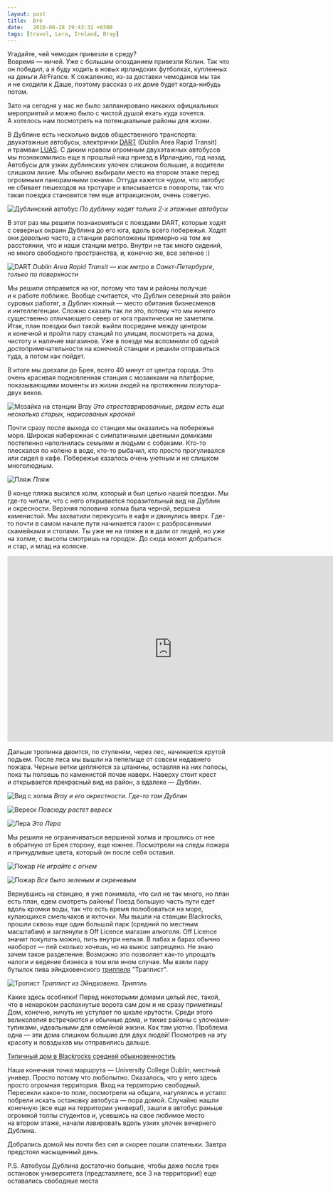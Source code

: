 ```yaml
---
layout: post
title:  Bré
date:   2016-08-28 19:43:32 +0300
tags: [travel, Lera, Ireland, Bray]
---
```


Угадайте, чей чемодан привезли в&nbsp;среду?  
Вовремя&nbsp;&mdash; ничей. Уже с&nbsp;большим опозданием привезли Колин. Так что он&nbsp;победил, а&nbsp;я&nbsp;буду ходить в&nbsp;новых ирландских футболках, купленных на деньги AirFrance. К&nbsp;сожалению, из-за доставки чемоданов мы&nbsp;так и&nbsp;не&nbsp;сходили к&nbsp;Даше, поэтому рассказ о&nbsp;их&nbsp;доме будет когда-нибудь потом.

Зато на сегодня у&nbsp;нас не&nbsp;было запланировано никаких официальных мероприятий и&nbsp;можно было с&nbsp;чистой душой ехать куда хочется. А&nbsp;хотелось нам посмотреть на&nbsp;потенциальные районы для жизни. 

В&nbsp;Дублине есть несколько видов общественного транспорта: двухэтажные автобусы, электрички [DART](https://ru.wikipedia.org/wiki/DART) (Dublin Area Rapid Transit) и&nbsp;трамваи [LUAS](https://en.wikipedia.org/wiki/Luas). С&nbsp;диким нравом огромным двухэтажных автобусов мы&nbsp;познакомились еще в&nbsp;прошлый наш приезд в Ирландию, год назад. Автобусы для узких дублинских улочек слишком большие, а&nbsp;водители слишком лихие. Мы&nbsp;обычно выбирали место на&nbsp;втором этаже перед огромными панорамными окнами. Оттуда кажется чудом, что автобус не&nbsp;сбивает пешеходов на&nbsp;тротуаре и&nbsp;вписывается в&nbsp;повороты, так что такая поездка становится тем еще аттракционом, очень советую. 

![Дублинский автобус](/assets/ireland/bray/dublin_bus.jpg)
*По дублину ходят только 2-х этажные автобусы*

В&nbsp;этот раз мы&nbsp;решили познакомиться с&nbsp;поездами DART, которые ходят с&nbsp;северных окраин Дублина до&nbsp;его юга, вдоль всего побережья. Ходят они довольно часто, а&nbsp;станции расположены примерно на&nbsp;том&nbsp;же расстоянии, что и&nbsp;наши станции метро. Внутри не&nbsp;так много сидений, но&nbsp;много свободного пространства, и, конечно же, все зеленое :)

![DART](/assets/ireland/bray/dublin_dart.jpg)
*Dublin Area Rapid Transit &mdash; как метро в Санкт-Петербурге, только по поверхности*

Мы&nbsp;решили отправится на&nbsp;юг, потому что там и&nbsp;районы получше и&nbsp;к&nbsp;работе поближе. Вообще считается, что Дублин северный это район суровых работяг, а Дублин южный — место обитания бизнесменов и&nbsp;интеллегенции. Сложно сказать так ли&nbsp;это, потому что мы&nbsp;ничего существенно отличающего север от юга практически не заметили.  
Итак, план поездки был такой: выйти посредине между центром и&nbsp;конечной и&nbsp;пройти пару станций по&nbsp;улицам, посмотреть на&nbsp;дома, чистоту и&nbsp;наличие магазинов. Уже в&nbsp;поезде мы&nbsp;вспомнили об&nbsp;одной достопримечательности на&nbsp;конечной станции и&nbsp;решили отправиться туда, а&nbsp;потом как пойдет. 

В&nbsp;итоге мы&nbsp;доехали до&nbsp;Брея, всего 40&nbsp;минут от&nbsp;центра города. Это очень красивая подновленная станция с&nbsp;мозаиками на&nbsp;платформе, показывающими моменты из&nbsp;жизни людей на&nbsp;протяжении полутора-двух веков. 

![Мозайка на станции Bray](/assets/ireland/bray/bray_pazzle.jpg)
*Это отреставрированные, рядом есть еще несколько старых, нарисованых краской*

Почти сразу после выхода со&nbsp;станции мы&nbsp;оказались на&nbsp;побережье моря. Широкая набережная с&nbsp;симпатичными цветными домиками постепенно наполнилась семьями и&nbsp;людьми с&nbsp;собаками. Кто-то плескался по&nbsp;колено в&nbsp;воде, кто-то рыбачил, кто просто прогуливался или сидел в&nbsp;кафе. Побережье казалось очень уютным и&nbsp;не&nbsp;слишком многолюдным. 

![Пляж](/assets/ireland/bray/bray_beach.jpg)
*Пляж*

В&nbsp;конце пляжа высился холм, который и&nbsp;был целью нашей поездки. Мы где-то читали, что с&nbsp;него открывается поразительный вид на&nbsp;Дублин и&nbsp;окресности. Верхняя половина холма была черной, вершина каменистой. Мы&nbsp;захватили перекусить в&nbsp;кафе и&nbsp;двинулись вверх. Где-то почти в&nbsp;самом начале пути начинается газон с&nbsp;разбросанными скамейками и&nbsp;столами. Ты&nbsp;уже не&nbsp;на&nbsp;пляже и&nbsp;в&nbsp;дали от&nbsp;людей, но&nbsp;уже на&nbsp;холме, с&nbsp;высоты смотришь на&nbsp;городок. До&nbsp;сюда может добраться и&nbsp;стар, и&nbsp;млад на&nbsp;коляске. 

<iframe width="740" height="417" src="https://www.youtube.com/embed/EfJ-GY48VCU" frameborder="0" allowfullscreen></iframe>  

Дальше тропинка двоится, по&nbsp;ступеням, через лес, начинается крутой подъем. После леса мы&nbsp;вышли на&nbsp;пепелище от&nbsp;совсем недавнего пожара. Черные ветки цепляются за&nbsp;штанины, оставляя на&nbsp;них полосы, пока ты&nbsp;ползешь по&nbsp;каменистой почве наверх. Наверху стоит крест и&nbsp;открывается прекрасный вид на&nbsp;район, а&nbsp;вдалеке&nbsp;&mdash; Дублин.

![Вид с холма](/assets/ireland/bray/hill_view.jpg)
*Bray и его окрестности. Где-то там Дублин*

![Вереск](/assets/ireland/bray/hill_flowers.jpg)
*Повсюду растет вереск*

![Лера](/assets/ireland/bray/lera.jpg)
*Это Лера*

Мы&nbsp;решили не&nbsp;ограничиваться вершиной холма и прошлись от&nbsp;нее в&nbsp;обратную от&nbsp;Брея сторону, еще южнее. Посмотрели на&nbsp;следы пожара и&nbsp;причудливые цвета, который он&nbsp;после себя оставил. 

![Пожар](/assets/ireland/bray/after_fire.jpg)
*Не играйте с огнем*

![Пожар](/assets/ireland/bray/after_fire_2.jpg)
*Все было зеленым и сиреневым*

Вернувшись на&nbsp;станцию, я&nbsp;уже понимала, что сил не&nbsp;так много, но&nbsp;план есть план, едем смотреть районы! Поезд большую часть пути едет вдоль кромки воды, так что есть время полюбоваться на&nbsp;море, купающихся смельчаков и&nbsp;яхточки. Мы&nbsp;вышли на&nbsp;станции Blackrocks, прошли сквозь еще один большой парк (средний по&nbsp;местным масштабам) и&nbsp;заглянули в Off Licence магазин алкоголя. Off Licence значит покупать можно, пить внутри нельзя. В пабах и барах обычно наоборот — пей сколько хочешь, но на вынос запрещено. Не знаю зачем такое разделение. Возможно это позволяет как-то упрощать налоги и ведение бизнеса в том или ином случае. Мы взяли пару бутылок пива эйндховенского [триппеля](https://www.beeradvocate.com/beer/style/58/) "Траппист".  

![Тропист](/assets/ireland/bray/beer.jpg)
*Траппист из Эйндховена. Триппль*

Какие здесь особняки! Перед некоторыми домами целый лес, такой, что в&nbsp;ненароком распахнутые ворота сам дом и&nbsp;не&nbsp;сразу приметишь! Дом, конечно, ничуть не&nbsp;уступает по шкале крутости. Среди этого великолепия встречаются и&nbsp;обычные дома, и&nbsp;тихие районы с&nbsp;улочками-тупиками, идеальными для семейной жизни. Как там уютно. Проблема одна&nbsp;&mdash; эти дома слишком большие для двух людей! Посмотрев на&nbsp;эту красоту и&nbsp;повздыхав мы&nbsp;отправились дальше. 

[Типичный дом в Blackrocks средней обыкновенностиъ](http://www.sherryfitz.ie/residential/for-sale/49636)

Наша конечная точка маршрута&nbsp;&mdash; University College Dublin, местный универ. Просто потому что любопытно. Оказалось, что у&nbsp;него здесь просто огромная территория. Вход на&nbsp;территорию свободный. Пересекли какое-то поле, посмотрели на&nbsp;общаги, нагулялись и устало побрели искать остановку автобуса&nbsp;&mdash; пора домой. Случайно нашли конечную (все еще на территории универа!), зашли в&nbsp;автобус раньше огромной толпы студентов и, усевшись на&nbsp;свое любимое место на&nbsp;втором этаже, начали лавировать вдоль узких улочек вечернего Дублина. 

Добрались домой мы&nbsp;почти без сил и&nbsp;скорее пошли спатеньки. Завтра предстоял насыщенный день.

P.S. Автобусы Дублина достаточно большие, чтобы даже после трех остановок университета (представляете, все 3 на территории!) еще оставались свободные места